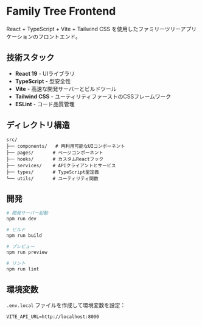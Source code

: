 # Family Tree Frontend

React + TypeScript + Vite + Tailwind CSS を使用したファミリーツリーアプリケーションのフロントエンド。

## 技術スタック

- **React 19** - UIライブラリ
- **TypeScript** - 型安全性
- **Vite** - 高速な開発サーバーとビルドツール
- **Tailwind CSS** - ユーティリティファーストのCSSフレームワーク
- **ESLint** - コード品質管理

## ディレクトリ構造

```
src/
├── components/   # 再利用可能なUIコンポーネント
├── pages/       # ページコンポーネント
├── hooks/       # カスタムReactフック
├── services/    # APIクライアントとサービス
├── types/       # TypeScript型定義
└── utils/       # ユーティリティ関数
```

## 開発

```bash
# 開発サーバー起動
npm run dev

# ビルド
npm run build

# プレビュー
npm run preview

# リント
npm run lint
```

## 環境変数

`.env.local` ファイルを作成して環境変数を設定：

```
VITE_API_URL=http://localhost:8000
```